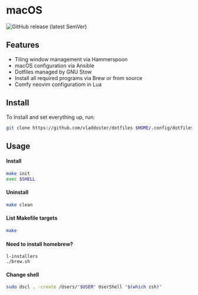 # macOS

![GitHub release (latest SemVer)](https://img.shields.io/github/v/release/vladdoster/dotfiles)

## Features

- Tiling window management via Hammerspoon
- macOS configuration via Ansible
- Dotfiles managed by GNU Stow
- Install all required programs via Brew or from source
- Comfy neovim configuratiom in Lua

## Install

To Install and set everything up, run:

```bash
git clone https://github.com/vladdoster/dotfiles $HOME/.config/dotfiles
```

## Usage

#### Install

```bash
make init
exec $SHELL
```

#### Uninstall

```bash
make clean
```

#### List Makefile targets

```bash
make
```

#### Need to install homebrew?

```
l-installers
./brew.sh
```

#### Change shell

```bash
sudo dscl . -create /Users/"$USER" UserShell "$(which zsh)"
```
